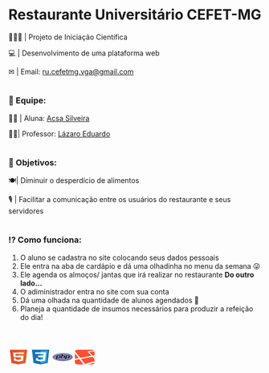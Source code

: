 <h1>Restaurante Universitário CEFET-MG</h1>

👩🏻‍🎓 | Projeto de Iniciação Científica

💻 | Desenvolvimento de uma plataforma web

✉ | Email: ru.cefetmg.vga@gmail.com

#


<h3>🥇 Equipe:</h3>

👩‍🎓 | Aluna: <a href="https://github.com/acsasilveira">Acsa Silveira</a>

👨‍💻| Professor: <a href="https://github.com/lazarodu">Lázaro Eduardo</a>


#

<h3>🎯 Objetivos:</h3>

 🍽| Diminuir o desperdício de alimentos

🎙 | Facilitar a comunicação entre os usuários do restaurante e seus servidores

#

<h3>⁉ Como funciona:</h3>

 1. O aluno se cadastra no site colocando seus dados pessoais
2. Ele entra na aba de cardápio e dá uma olhadinha no menu da semana 😜
3. Ele agenda os almoços/ jantas que irá realizar no restaurante
<b>Do outro lado...</b>
1. O adiministrador entra no site com sua conta
2. Dá uma olhada na quantidade de alunos agendados 👀
3. Planeja a quantidade de insumos necessários para produzir a refeição do dia! 

#

<div style="display: inline_block"><br>        
  <img align="center" alt="HTML" height="30" width="40" src="https://github.com/devicons/devicon/blob/1119b9f84c0290e0f0b38982099a2bd027a48bf1/icons/html5/html5-original.svg" />
  <img align="center" alt="CSS" height="30" width="40" src="https://github.com/devicons/devicon/blob/1119b9f84c0290e0f0b38982099a2bd027a48bf1/icons/css3/css3-original.svg" />
  <img align="center" alt="PHP" height="30" width="40" src="https://github.com/devicons/devicon/blob/1119b9f84c0290e0f0b38982099a2bd027a48bf1/icons/php/php-original.svg" />
  <img align="center" alt="Laravel" height="30" width="40" src="https://github.com/devicons/devicon/blob/1119b9f84c0290e0f0b38982099a2bd027a48bf1/icons/laravel/laravel-plain.svg" />
  
</div>
